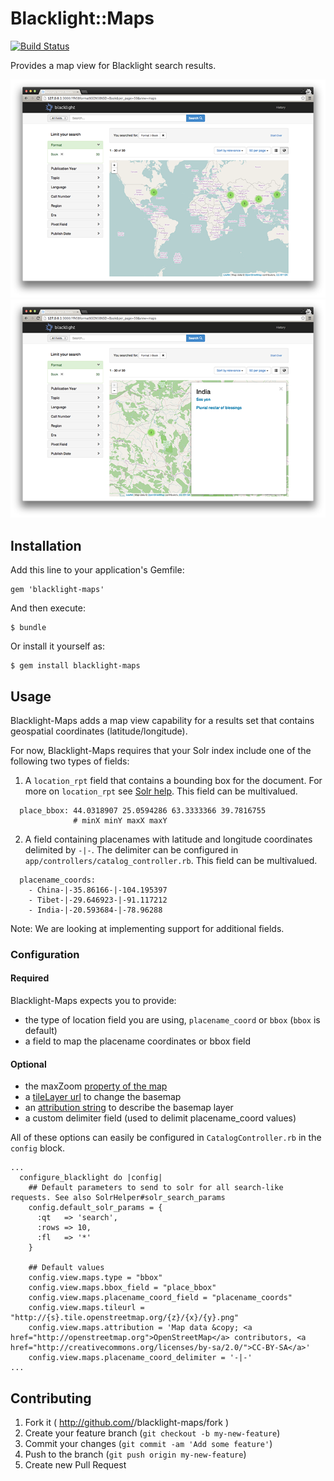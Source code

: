 # Blacklight::Maps

[![Build Status](https://travis-ci.org/sul-dlss/blacklight-maps.png?branch=master)](https://travis-ci.org/sul-dlss/blacklight-maps)

Provides a map view for Blacklight search results.

![Screen shot](docs/map-view.png)
![Screen shot](docs/map-sidebar.png)

## Installation

Add this line to your application's Gemfile:

    gem 'blacklight-maps'

And then execute:

    $ bundle

Or install it yourself as:

    $ gem install blacklight-maps

## Usage

Blacklight-Maps adds a map view capability for a results set that contains geospatial coordinates (latitude/longitude).

For now, Blacklight-Maps requires that your Solr index include one of the following two types of fields:

1. A `location_rpt` field that contains a bounding box for the document.  For more on `location_rpt` see [Solr help](https://cwiki.apache.org/confluence/display/solr/Spatial+Search). This field can be multivalued.
```
  place_bbox: 44.0318907 25.0594286 63.3333366 39.7816755
              # minX minY maxX maxY
```

2. A field containing placenames with latitude and longitude coordinates delimited by `-|-`. The delimiter can be configured in `app/controllers/catalog_controller.rb`.  This field can be multivalued.
```  
  placename_coords:
    - China-|-35.86166-|-104.195397
    - Tibet-|-29.646923-|-91.117212
    - India-|-20.593684-|-78.96288
```

Note: We are looking at implementing support for additional fields.

### Configuration

#### Required
Blacklight-Maps expects you to provide:

- the type of location field you are using, `placename_coord` or `bbox` (`bbox` is default)
- a field to map the placename coordinates or bbox field

#### Optional

- the maxZoom [property of the map](http://leafletjs.com/reference.html#map-maxzoom)
- a [tileLayer url](http://leafletjs.com/reference.html#tilelayer-l.tilelayer) to change the basemap
- an [attribution string](http://leafletjs.com/reference.html#tilelayer-attribution) to describe the basemap layer
- a custom delimiter field (used to delimit placename_coord values)

All of these options can easily be configured in `CatalogController.rb` in the `config` block.

```
...
  configure_blacklight do |config|
    ## Default parameters to send to solr for all search-like requests. See also SolrHelper#solr_search_params
    config.default_solr_params = {
      :qt   => 'search',
      :rows => 10,
      :fl   => '*'
    }

    ## Default values
    config.view.maps.type = "bbox"
    config.view.maps.bbox_field = "place_bbox"
    config.view.maps.placename_coord_field = "placename_coords"
    config.view.maps.tileurl = "http://{s}.tile.openstreetmap.org/{z}/{x}/{y}.png"
    config.view.maps.attribution = 'Map data &copy; <a href="http://openstreetmap.org">OpenStreetMap</a> contributors, <a href="http://creativecommons.org/licenses/by-sa/2.0/">CC-BY-SA</a>'
    config.view.maps.placename_coord_delimiter = '-|-'
...

```


## Contributing

1. Fork it ( http://github.com/<my-github-username>/blacklight-maps/fork )
2. Create your feature branch (`git checkout -b my-new-feature`)
3. Commit your changes (`git commit -am 'Add some feature'`)
4. Push to the branch (`git push origin my-new-feature`)
5. Create new Pull Request
